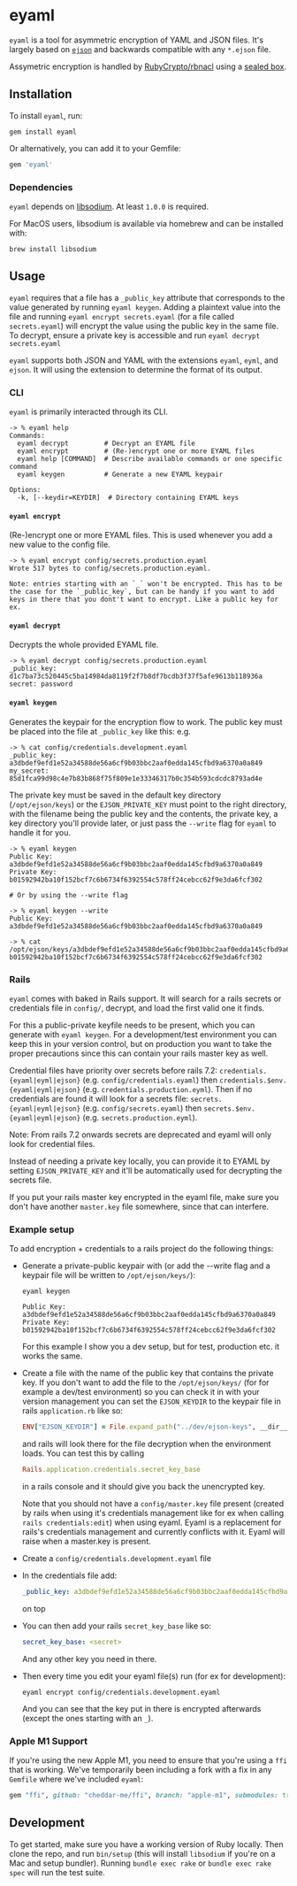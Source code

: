 # eyaml

`eyaml` is a tool for asymmetric encryption of YAML and JSON files. It's largely based on [`ejson`](https://github.com/Shopify/ejson) and backwards compatible with any `*.ejson` file.

Assymetric encryption is handled by [RubyCrypto/rbnacl](https://github.com/RubyCrypto/rbnacl/wiki) using a [sealed box](https://github.com/RubyCrypto/rbnacl/wiki/Public-Key-Encryption).

## Installation

To install `eyaml`, run:

```shell
gem install eyaml
```

Or alternatively, you can add it to your Gemfile:
```ruby
gem 'eyaml'
```

### Dependencies

`eyaml` depends on [libsodium](https://github.com/jedisct1/libsodium). At least `1.0.0` is required.

For MacOS users, libsodium is available via homebrew and can be installed with:
```shell
brew install libsodium
```

## Usage

`eyaml` requires that a file has a `_public_key` attribute that corresponds to the value generated by running `eyaml keygen`. Adding a plaintext value into the file and running `eyaml encrypt secrets.eyaml` (for a file called `secrets.eyaml`) will encrypt the value using the public key in the same file. To decrypt, ensure a private key is accessible and run `eyaml decrypt secrets.eyaml`

`eyaml` supports both JSON and YAML with the extensions `eyaml`, `eyml`, and `ejson`. It will using the extension to determine the format of its output.

### CLI

`eyaml` is primarily interacted through its CLI.

```
-> % eyaml help
Commands:
  eyaml decrypt         # Decrypt an EYAML file
  eyaml encrypt         # (Re-)encrypt one or more EYAML files
  eyaml help [COMMAND]  # Describe available commands or one specific command
  eyaml keygen          # Generate a new EYAML keypair

Options:
  -k, [--keydir=KEYDIR]  # Directory containing EYAML keys
```

#### `eyaml encrypt`

(Re-)encrypt one or more EYAML files. This is used whenever you add a new value to the config file.

```shell
-> % eyaml encrypt config/secrets.production.eyaml
Wrote 517 bytes to config/secrets.production.eyaml.

Note: entries starting with an `_` won't be encrypted. This has to be the case for the `_public_key`, but can be handy if you want to add keys in there that you dont't want to encrypt. Like a public key for ex.
```

#### `eyaml decrypt`

Decrypts the whole provided EYAML file.

```shell
-> % eyaml decrypt config/secrets.production.eyaml
_public_key: d1c7ba73c520445c5ba14984da8119f2f7b8df7bcdb3f37f5afe9613b118936a
secret: password
```

#### `eyaml keygen`

Generates the keypair for the encryption flow to work. The public key must be placed into the file at `_public_key` like this:
e.g.
```shell
-> % cat config/credentials.development.eyaml
_public_key: a3dbdef9efd1e52a34588de56a6cf9b03bbc2aaf0edda145cfbd9a6370a0a849
my_secret: 85d1fca99d98c4e7b83b868f75f809e1e33346317b0c354b593cdcdc8793ad4e
```

The private key must be saved in the default key directory (`/opt/ejson/keys`) or the `EJSON_PRIVATE_KEY` must point to the right directory, with the filename being the public key and the contents, the private key, a key directory you'll provide later, or just pass the `--write` flag for `eyaml` to handle it for you.

```shell
-> % eyaml keygen
Public Key: a3dbdef9efd1e52a34588de56a6cf9b03bbc2aaf0edda145cfbd9a6370a0a849
Private Key: b01592942ba10f152bcf7c6b6734f6392554c578ff24cebcc62f9e3da6fcf302

# Or by using the --write flag

-> % eyaml keygen --write
Public Key: a3dbdef9efd1e52a34588de56a6cf9b03bbc2aaf0edda145cfbd9a6370a0a849

-> % cat /opt/ejson/keys/a3dbdef9efd1e52a34588de56a6cf9b03bbc2aaf0edda145cfbd9a6370a0a849
b01592942ba10f152bcf7c6b6734f6392554c578ff24cebcc62f9e3da6fcf302
```

### Rails

`eyaml` comes with baked in Rails support.
It will search for a rails secrets or credentials file in `config/`, decrypt, and load the first valid one it finds.

For this a public-private keyfile needs to be present, which you can generate with `eyaml keygen`. For a development/test environment you can keep this in your
version control, but on production you want to take the proper precautions since this can contain your rails master key as well.

Credential files have priority over secrets before rails 7.2:
`credentials.{eyaml|eyml|ejson}` (e.g. `config/credentials.eyaml`) then `credentials.$env.{eyaml|eyml|ejson}` (e.g. `credentials.production.eyml`).
Then if no credentials are found it will look for a secrets file:
`secrets.{eyaml|eyml|ejson}` (e.g. `config/secrets.eyaml`) then `secrets.$env.{eyaml|eyml|ejson}` (e.g. `secrets.production.eyml`).

Note: From rails 7.2 onwards secrets are deprecated and eyaml will only look for credential files.

Instead of needing a private key locally, you can provide it to EYAML by setting `EJSON_PRIVATE_KEY` and it'll be automatically used for decrypting the secrets file.

If you put your rails master key encrypted in the eyaml file, make sure you don't have another `master.key` file somewhere, since that can interfere.

### Example setup

To add encryption + credentials to a rails project do the following things:

- Generate a private-public keypair with (or add the --write flag and a keypair file will be written to `/opt/ejson/keys/`):
  ```shell
  eyaml keygen

  Public Key: a3dbdef9efd1e52a34588de56a6cf9b03bbc2aaf0edda145cfbd9a6370a0a849
  Private Key: b01592942ba10f152bcf7c6b6734f6392554c578ff24cebcc62f9e3da6fcf302
  ```

  For this example I show you a dev setup, but for test, production etc. it works the same.

- Create a file with the name of the public key that contains the private key.
  If you don't want to add the file to the `/opt/ejson/keys/` (for for example a dev/test environment) so you can check it in with your version management you can set the `EJSON_KEYDIR` to the keypair file
  in rails `application.rb` like so:
  ```ruby
  ENV["EJSON_KEYDIR"] = File.expand_path("../dev/ejson-keys", __dir__) unless Rails.env.production?
  ```
  and rails will look there for the file decryption when the environment loads.
  You can test this by calling
  ```ruby
  Rails.application.credentials.secret_key_base
  ```
  in a rails console and it should give you back the unencrypted key.

  Note that you should not have a `config/master.key` file present (created by rails when using it's credentials management like for ex when calling `rails credentials:edit`) when using eyaml.
  Eyaml is a replacement for rails's credentials management and currently conflicts with it. Eyaml will raise when a master.key is present.

- Create a `config/credentials.development.eyaml` file
- In the credentials file add:
  ```yaml
  _public_key: a3dbdef9efd1e52a34588de56a6cf9b03bbc2aaf0edda145cfbd9a6370a0a849
  ```
  on top
- You can then add your rails `secret_key_base` like so:
  ```yaml
  secret_key_base: <secret>
  ```
  And any other key you need in there.
- Then every time you edit your eyaml file(s) run (for ex for development):
  ```shell
  eyaml encrypt config/credentials.development.eyaml
  ```
  And you can see that the key put in there is encrypted afterwards (except the ones starting with an `_`).

### Apple M1 Support

If you're using the new Apple M1, you need to ensure that you're using a `ffi` that is working. We've temporarily been including a fork with a fix in any `Gemfile` where we've included `eyaml`:

```ruby
gem "ffi", github: "cheddar-me/ffi", branch: "apple-m1", submodules: true
```

## Development

To get started, make sure you have a working version of Ruby locally. Then clone the repo, and run `bin/setup` (this will install `libsodium` if you're on a Mac and setup bundler). Running `bundle exec rake` or `bundle exec rake spec` will run the test suite.

